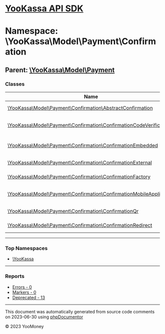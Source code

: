 # [YooKassa API SDK](../home.md)

# Namespace: \YooKassa\Model\Payment\Confirmation

## Parent: [\YooKassa\Model\Payment](../namespaces/yookassa-model-payment.md)

### Classes

| Name | Summary |
| ---- | ------- |
| [\YooKassa\Model\Payment\Confirmation\AbstractConfirmation](../classes/YooKassa-Model-Payment-Confirmation-AbstractConfirmation.md) | Класс, представляющий модель AbstractConfirmation. |
| [\YooKassa\Model\Payment\Confirmation\ConfirmationCodeVerification](../classes/YooKassa-Model-Payment-Confirmation-ConfirmationCodeVerification.md) | Класс, представляющий модель ConfirmationEmbedded. |
| [\YooKassa\Model\Payment\Confirmation\ConfirmationEmbedded](../classes/YooKassa-Model-Payment-Confirmation-ConfirmationEmbedded.md) | Класс, представляющий модель ConfirmationEmbedded. |
| [\YooKassa\Model\Payment\Confirmation\ConfirmationExternal](../classes/YooKassa-Model-Payment-Confirmation-ConfirmationExternal.md) | Класс, представляющий модель ConfirmationExternal. |
| [\YooKassa\Model\Payment\Confirmation\ConfirmationFactory](../classes/YooKassa-Model-Payment-Confirmation-ConfirmationFactory.md) | Класс, представляющий фабрику ConfirmationFactory. |
| [\YooKassa\Model\Payment\Confirmation\ConfirmationMobileApplication](../classes/YooKassa-Model-Payment-Confirmation-ConfirmationMobileApplication.md) | Класс, представляющий модель ConfirmationMobileApplication. |
| [\YooKassa\Model\Payment\Confirmation\ConfirmationQr](../classes/YooKassa-Model-Payment-Confirmation-ConfirmationQr.md) | Класс, представляющий модель ConfirmationQr. |
| [\YooKassa\Model\Payment\Confirmation\ConfirmationRedirect](../classes/YooKassa-Model-Payment-Confirmation-ConfirmationRedirect.md) | Класс, представляющий модель ConfirmationRedirect. |

---

### Top Namespaces

* [\YooKassa](../namespaces/yookassa.md)

---

### Reports
* [Errors - 0](../reports/errors.md)
* [Markers - 0](../reports/markers.md)
* [Deprecated - 13](../reports/deprecated.md)

---

This document was automatically generated from source code comments on 2023-06-30 using [phpDocumentor](http://www.phpdoc.org/)

&copy; 2023 YooMoney